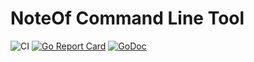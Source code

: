 # NoteOf Command Line Tool

![CI](https://github.com/NoteOf/noteof-cli/workflows/CI/badge.svg)
[![Go Report Card](https://goreportcard.com/badge/github.com/NoteOf/noteof-cli)](https://goreportcard.com/report/github.com/NoteOf/noteof-cli)
[![GoDoc](https://godoc.org/github.com/NoteOf/noteof-cli?status.svg)](https://godoc.org/github.com/NoteOf/noteof-cli)

